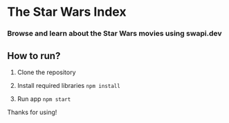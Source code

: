# The Star Wars Index
### Browse and learn about the Star Wars movies using swapi.dev

## How to run?

1. Clone the repository

2. Install required libraries
`npm install`

3. Run app
`npm start`

Thanks for using!
